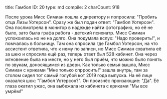 title:          Гамбол
ID:             20
type:           md
compile:        2
charCount:      918


После урока Мисс Симиан пошла к директору и попросила: "Пробить отца Лизы Уотерсон". Сразу же был подан ответ: "Гамбол Уотерсон". Она послмотрела в монитор в надежде найти фотографию, но её не было, зато была графа работа - детский психиатр. Мисс Симиан успокоилась но не на долго. Она подумала вслух: "Надо проверить!", и помчалась в больницу.
Там она спросила где Гамбол Уотерсон, на что ассистент ответила, что к нему по записи, но Мисс Симиан схватила её за шею и спросила ещё раз, теперь ответ был 528 кабинет. Она через мгновение была на месте, но у него был приём, что можно было понять по звукам, доносящимся из двери. Как только семья вышла, Мисс Симиан с криками "Мне только спрросить!" зашла внутрь, там за столом сидел тот самый голубой кот 2019 года выпуска. На её лице оказался шок: "Гамбол Уотерсон?". Он произнёс пронзающие: "Да". Её глаза окатил ужас, она выбежала из кабинета с криками "Мы все умрём!"